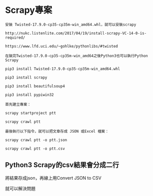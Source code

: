 # Scrapy專案
```
安裝 Twisted-17.9.0-cp35-cp35m-win_amd64.whl，就可以安裝scrapy

http://nukc.listenlite.com/2017/04/19/install-scrapy-VC-14-0-is-required/

https://www.lfd.uci.edu/~gohlke/pythonlibs/#twisted

在裝完Twisted-17.9.0-cp35-cp35m-win_amd64之後Python3也可以執行Python Scrapy

pip3 install Twisted-17.9.0-cp35-cp35m-win_amd64.whl

pip3 install scrapy

pip3 install beautifulsoup4

pip3 install pypiwin32
```
```
首先建立專案：

scrapy startproject ptt

scrapy crawl ptt

最後執行以下指令，就可以把文章存成 JSON 或Excel 檔案：

scrapy crawl ptt -o ptt.json

scrapy crawl ptt -o ptt.csv
```

## Python3 Scrapy的csv結果會分成二行

將結果存成json，再線上用Convert JSON to CSV

就可以解決問題

